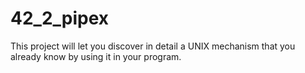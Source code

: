 # 42_2_pipex
This project will let you discover in detail a UNIX mechanism that you already know by using it in your program.
